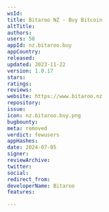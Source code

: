 ```yaml
---
wsId: 
title: Bitaroo NZ - Buy Bitcoin
altTitle: 
authors: 
users: 50
appId: nz.bitaroo.buy
appCountry: 
released: 
updated: 2023-11-22
version: 1.0.17
stars: 
ratings: 
reviews: 
website: https://www.bitaroo.nz
repository: 
issue: 
icon: nz.bitaroo.buy.png
bugbounty: 
meta: removed
verdict: fewusers
appHashes: 
date: 2024-07-05
signer: 
reviewArchive: 
twitter: 
social: 
redirect_from: 
developerName: Bitaroo
features: 

---
```


